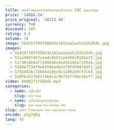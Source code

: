 ```yaml
---
title: เซอร์โวมอเตอร์สําหรับแกนเครื่องกลึง CNC คุณภาพสูง
price: '14886.24'
price_original: '18153.94'
currency: THB
discount: 18%
rating: 4.5
volume: 78
image: Sb455f395f08843e182aaa2aa5cb1b294h.jpg
images:
  - Sb455f395f08843e182aaa2aa5cb1b294h.jpg
  - S2a1d04f497ce4dc0b97ceb490c0165e3T.jpg
  - S1f30cbb6af73404a8eda494102e7195aG.jpg
  - S999e7734f9e64596a4be1f9f499df8dfJ.jpg
  - S756dd2bc72b64a1dbc0ca1902e9cf7c6X.jpg
  - S5d76cb27b81f4bdcac9675d7fd9c56ef7.jpg
video: 4000271756642.mp4
categories:
  - name: เครื่องมือ
    slug: เคร-องม
  - name: เครื่องมืออุปกรณ์เสริม
    slug: เคร-องม-ออ-ปกรณ-เสร
slug: เซอร-โวมอเตอร-าหร-บแกนเคร-องกล
encode: oCg7dDq
lang: th
---
```

  